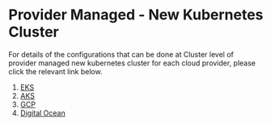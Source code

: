 # Provider Managed - New Kubernetes Cluster

For details of the configurations that can be done at Cluster level of provider managed new kubernetes cluster for each cloud provider, please click the relevant link below. 

1. [EKS](pages/user-guide/components/cluster/pm-new-cluster/eks-cluster/eks-cluster)
2. [AKS](pages/user-guide/components/cluster/pm-new-cluster/aks-cluster/aks-cluster)
3. [GCP](pages/user-guide/components/cluster/pm-new-cluster/gcp-cluster/gcp-cluster)
4. [Digital Ocean](pages/user-guide/components/cluster/pm-new-cluster/do-cluster/do-cluster)

